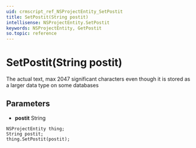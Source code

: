 ```yaml
---
uid: crmscript_ref_NSProjectEntity_SetPostit
title: SetPostit(String postit)
intellisense: NSProjectEntity.SetPostit
keywords: NSProjectEntity, GetPostit
so.topic: reference
---
```


# SetPostit(String postit)

The actual text, max 2047 significant characters even though it is stored as a larger data type on some databases

## Parameters

* **postit** String

```crmscript
NSProjectEntity thing;
String postit;
thing.SetPostit(postit);
```

